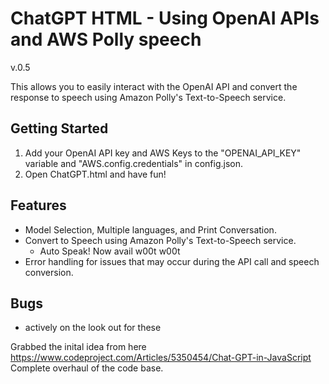 # ChatGPT HTML - Using OpenAI APIs and AWS Polly speech

v.0.5

This allows you to easily interact with the OpenAI API and convert the response to speech using Amazon Polly's Text-to-Speech service.

## Getting Started

1. Add your OpenAI API key and AWS Keys to the "OPENAI_API_KEY" variable and "AWS.config.credentials" in config.json. 
2. Open ChatGPT.html and have fun!

## Features

- Model Selection, Multiple languages, and Print Conversation.
- Convert to Speech using Amazon Polly's Text-to-Speech service.
  - Auto Speak! Now avail w00t w00t
- Error handling for issues that may occur during the API call and speech conversion.

## Bugs
- actively on the look out for these

Grabbed the inital idea from here https://www.codeproject.com/Articles/5350454/Chat-GPT-in-JavaScript <br>
Complete overhaul of the code base.
